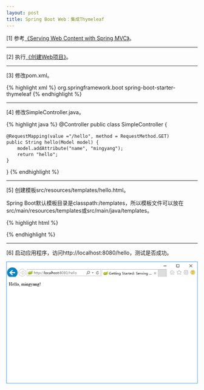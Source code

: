 ```yaml
---
layout: post
title: Spring Boot Web：集成Thymeleaf
---
```


[1] 参考[《Serving Web Content with Spring MVC》](https://spring.io/guides/gs/serving-web-content/)。

---

[2] 执行[《创建Web项目》](/2016/12/09/spring-boot-web-create-project)。

---

[3] 修改pom.xml。

{% highlight xml %}
<dependency>
    <groupId>org.springframework.boot</groupId>
    <artifactId>spring-boot-starter-thymeleaf</artifactId>
</dependency>
{% endhighlight %}

---

[4] 修改SimpleController.java。

{% highlight java %}
@Controller
public class SimpleController {

    @RequestMapping(value ="/hello", method = RequestMethod.GET)
    public String hello(Model model) {
        model.addAttribute("name", "mingyang");
        return "hello";
    }
}
{% endhighlight %}

---

[5] 创建模板src/resources/templates/hello.html。

Spring Boot默认模板目录是classpath:/templates，所以模板文件可以放在src/main/resources/templates或src/main/java/templates。

{% highlight html %}
<!DOCTYPE HTML>
<html xmlns:th="http://www.thymeleaf.org">
<head>
    <title>Getting Started: Serving Web Content</title>
    <meta http-equiv="Content-Type" content="text/html; charset=UTF-8" />
</head>
<body>
    <p th:text="'Hello, ' + ${name} + '!'" />
</body>
</html>
{% endhighlight %}

---

[6] 启动应用程序，访问http://localhost:8080/hello，测试是否成功。

![spring-boot-web-integrate-thymeleaf](/assets/img/posts/spring-boot-web-integrate-thymeleaf.png)